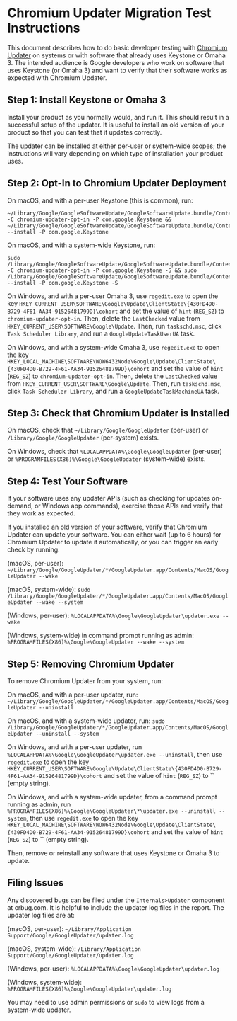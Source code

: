 # Chromium Updater Migration Test Instructions

This document describes how to do basic developer testing with [Chromium
Updater](https://source.chromium.org/chromium/chromium/src/+/main:chrome/updater/)
on systems or with software that already uses Keystone or Omaha 3. The intended
audience is Google developers who work on software that uses Keystone (or Omaha
3) and want to verify that their software works as expected with Chromium
Updater.

## Step 1: Install Keystone or Omaha 3
Install your product as you normally would, and run it. This should result in
a successful setup of the updater. It is useful to install an old version of
your product so that you can test that it updates correctly.

The updater can be installed at either per-user or system-wide scopes; the
instructions will vary depending on which type of installation your product
uses.

## Step 2: Opt-In to Chromium Updater Deployment
On macOS, and with a per-user Keystone (this is common), run:
```
~/Library/Google/GoogleSoftwareUpdate/GoogleSoftwareUpdate.bundle/Contents/Helpers/ksadmin -C chromium-updater-opt-in -P com.google.Keystone && ~/Library/Google/GoogleSoftwareUpdate/GoogleSoftwareUpdate.bundle/Contents/Helpers/ksadmin --install -P com.google.Keystone
```

On macOS, and with a system-wide Keystone, run:
```
sudo /Library/Google/GoogleSoftwareUpdate/GoogleSoftwareUpdate.bundle/Contents/Helpers/ksadmin -C chromium-updater-opt-in -P com.google.Keystone -S && sudo /Library/Google/GoogleSoftwareUpdate/GoogleSoftwareUpdate.bundle/Contents/Helpers/ksadmin --install -P com.google.Keystone -S
```

On Windows, and with a per-user Omaha 3, use `regedit.exe` to open the key
`HKEY_CURRENT_USER\SOFTWARE\Google\Update\ClientState\{430FD4D0-B729-4F61-AA34-91526481799D}\cohort`
and set the value of `hint` (`REG_SZ`) to `chromium-updater-opt-in`. Then,
delete the `LastChecked` value from `HKEY_CURRENT_USER\SOFTWARE\Google\Update`.
Then, run `taskschd.msc`, click `Task Scheduler Library`, and run a
`GoogleUpdateTaskUserUA` task.

On Windows, and with a system-wide Omaha 3, use `regedit.exe` to open the key
`HKEY_LOCAL_MACHINE\SOFTWARE\WOW6432Node\Google\Update\ClientState\{430FD4D0-B729-4F61-AA34-91526481799D}\cohort`
and set the value of `hint` (`REG_SZ`) to `chromium-updater-opt-in`. Then,
delete the `LastChecked` value from `HKEY_CURRENT_USER\SOFTWARE\Google\Update`.
Then, run `taskschd.msc`, click `Task Scheduler Library`, and run a
`GoogleUpdateTaskMachineUA` task.

## Step 3: Check that Chromium Updater is Installed
On macOS, check that
`~/Library/Google/GoogleUpdater` (per-user) or `/Library/Google/GoogleUpdater`
(per-system) exists.

On Windows, check that `%LOCALAPPDATA%\Google\GoogleUpdater` (per-user) or
`%PROGRAMFILES(X86)%\Google\GoogleUpdater` (system-wide) exists.

## Step 4: Test Your Software
If your software uses any updater APIs (such as checking for updates on-demand,
or Windows app commands), exercise those APIs and verify that they work as
expected.

If you installed an old version of your software, verify that Chromium Updater
can update your software. You can either wait (up to 6 hours) for Chromium
Updater to update it automatically, or you can trigger an early check by
running:

(macOS, per-user):
`~/Library/Google/GoogleUpdater/*/GoogleUpdater.app/Contents/MacOS/GoogleUpdater --wake`

(macOS, system-wide):
`sudo /Library/Google/GoogleUpdater/*/GoogleUpdater.app/Contents/MacOS/GoogleUpdater --wake --system`

(Windows, per-user):
`%LOCALAPPDATA%\Google\GoogleUpdater\updater.exe --wake`

(Windows, system-wide) in command prompt running as admin:
`%PROGRAMFILES(X86)%\Google\GoogleUpdater --wake --system`

## Step 5: Removing Chromium Updater
To remove Chromium Updater from your system, run:

On macOS, and with a per-user updater, run:
`~/Library/Google/GoogleUpdater/*/GoogleUpdater.app/Contents/MacOS/GoogleUpdater --uninstall`

On macOS, and with a system-wide updater, run:
`sudo /Library/Google/GoogleUpdater/*/GoogleUpdater.app/Contents/MacOS/GoogleUpdater --uninstall --system`

On Windows, and with a per-user updater, run `%LOCALAPPDATA%\Google\GoogleUpdater\updater.exe --uninstall`, then use `regedit.exe` to open the key
`HKEY_CURRENT_USER\SOFTWARE\Google\Update\ClientState\{430FD4D0-B729-4F61-AA34-91526481799D}\cohort`
and set the value of `hint` (`REG_SZ`) to `` (empty string).

On Windows, and with a system-wide updater, from a command prompt running as admin, run `%PROGRAMFILES(X86)%\Google\GoogleUpdater\*\updater.exe --uninstall --system`, then use `regedit.exe` to open the key
`HKEY_LOCAL_MACHINE\SOFTWARE\WOW6432Node\Google\Update\ClientState\{430FD4D0-B729-4F61-AA34-91526481799D}\cohort`
and set the value of `hint` (`REG_SZ`) to `` (empty string).

Then, remove or reinstall any software that uses Keystone or Omaha 3 to update.

## Filing Issues
Any discovered bugs can be filed under the `Internals>Updater` component at
crbug.com. It is helpful to include the updater log files in the report. The
updater log files are at:

(macOS, per-user):
`~/Library/Application Support/Google/GoogleUpdater/updater.log`

(macOS, system-wide):
`/Library/Application Support/Google/GoogleUpdater/updater.log`

(Windows, per-user):
`%LOCALAPPDATA%\Google\GoogleUpdater\updater.log`

(Windows, system-wide):
`%PROGRAMFILES(X86)%\Google\GoogleUpdater\updater.log`

You may need to use admin permissions or `sudo` to view logs from a system-wide
updater.
